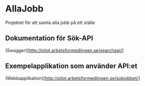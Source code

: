 # AllaJobb
Projektet för att samla alla jobb på ett ställe
## Dokumentation för Sök-API
(Swagger)[http://pilot.arbetsformedlingen.se/searchapi/]
## Exempelapplikation som använder API:et
(Webbapplikation)[http://pilot.arbetsformedlingen.se/sokjobbet/]
